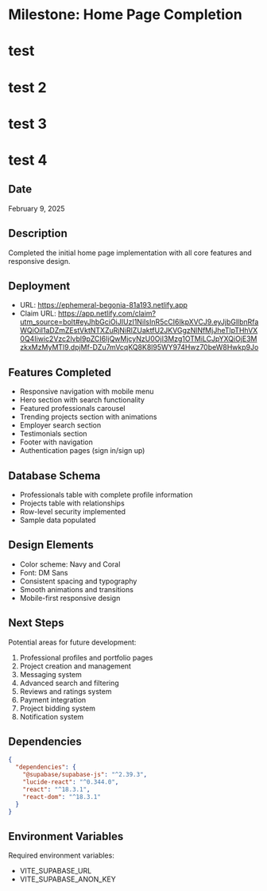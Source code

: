 # Milestone: Home Page Completion
# test
# test 2
# test 3 
# test 4

## Date
February 9, 2025

## Description
Completed the initial home page implementation with all core features and responsive design.

## Deployment
- URL: https://ephemeral-begonia-81a193.netlify.app
- Claim URL: https://app.netlify.com/claim?utm_source=bolt#eyJhbGciOiJIUzI1NiIsInR5cCI6IkpXVCJ9.eyJjbGllbnRfaWQiOiI1aDZmZEstVktNTXZuRjNiRlZUaktfU2JKVGgzNlNfMjJheTlpTHhVX0Q4Iiwic2Vzc2lvbl9pZCI6IjQwMjcyNzU0OjI3Mzg1OTMiLCJpYXQiOjE3MzkxMzMyMTl9.dpjMf-DZu7mVcqKQ8K8l95WY974Hwz70beW8Hwkp9Jo

## Features Completed
- Responsive navigation with mobile menu
- Hero section with search functionality
- Featured professionals carousel
- Trending projects section with animations
- Employer search section
- Testimonials section
- Footer with navigation
- Authentication pages (sign in/sign up)

## Database Schema
- Professionals table with complete profile information
- Projects table with relationships
- Row-level security implemented
- Sample data populated

## Design Elements
- Color scheme: Navy and Coral
- Font: DM Sans
- Consistent spacing and typography
- Smooth animations and transitions
- Mobile-first responsive design

## Next Steps
Potential areas for future development:
1. Professional profiles and portfolio pages
2. Project creation and management
3. Messaging system
4. Advanced search and filtering
5. Reviews and ratings system
6. Payment integration
7. Project bidding system
8. Notification system

## Dependencies
```json
{
  "dependencies": {
    "@supabase/supabase-js": "^2.39.3",
    "lucide-react": "^0.344.0",
    "react": "^18.3.1",
    "react-dom": "^18.3.1"
  }
}
```

## Environment Variables
Required environment variables:
- VITE_SUPABASE_URL
- VITE_SUPABASE_ANON_KEY
